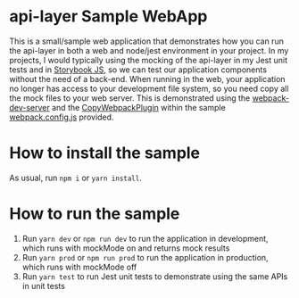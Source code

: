 # api-layer Sample WebApp

This is a small/sample web application that demonstrates how you can run the api-layer in both a web and node/jest
environment in your project.  In my projects, I would typically using the mocking of the api-layer in my Jest unit tests and
in [Storybook JS](https://storybook.js.org), so we can test our application components without the need of a 
back-end.  When running in the web, your application no longer has access to your development file system, so you need
copy all the mock files to your web server.  This is demonstrated using the [webpack-dev-server](https://webpack.js.org/configuration/dev-server/) and the [CopyWebpackPlugin](https://webpack.js.org/plugins/copy-webpack-plugin/)
within the sample [webpack.config.js](./webpack.config.js) provided.

# How to install the sample
As usual, run `npm i` or `yarn install`.

# How to run the sample
1. Run `yarn dev` or `npm run dev` to run the application in development, which runs with mockMode on and returns mock results
2. Run `yarn prod` or `npm run prod` to run the application in production, which runs with mockMode off
3. Run `yarn test` to run Jest unit tests to demonstrate using the same APIs in unit tests

